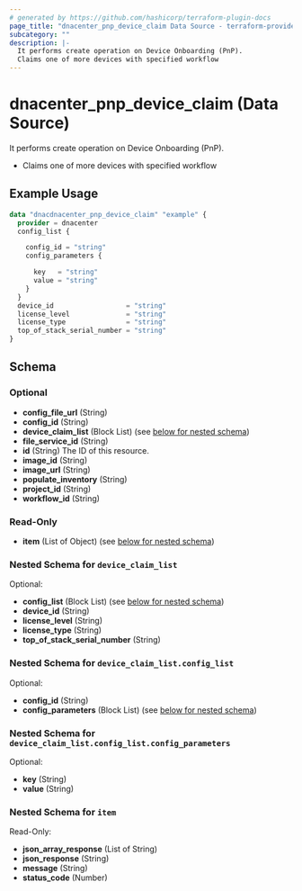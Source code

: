 ```yaml
---
# generated by https://github.com/hashicorp/terraform-plugin-docs
page_title: "dnacenter_pnp_device_claim Data Source - terraform-provider-dnacenter"
subcategory: ""
description: |-
  It performs create operation on Device Onboarding (PnP).
  Claims one of more devices with specified workflow
---
```


# dnacenter_pnp_device_claim (Data Source)

It performs create operation on Device Onboarding (PnP).

- Claims one of more devices with specified workflow

## Example Usage

```terraform
data "dnacdnacenter_pnp_device_claim" "example" {
  provider = dnacenter
  config_list {

    config_id = "string"
    config_parameters {

      key   = "string"
      value = "string"
    }
  }
  device_id                  = "string"
  license_level              = "string"
  license_type               = "string"
  top_of_stack_serial_number = "string"
}
```

<!-- schema generated by tfplugindocs -->
## Schema

### Optional

- **config_file_url** (String)
- **config_id** (String)
- **device_claim_list** (Block List) (see [below for nested schema](#nestedblock--device_claim_list))
- **file_service_id** (String)
- **id** (String) The ID of this resource.
- **image_id** (String)
- **image_url** (String)
- **populate_inventory** (String)
- **project_id** (String)
- **workflow_id** (String)

### Read-Only

- **item** (List of Object) (see [below for nested schema](#nestedatt--item))

<a id="nestedblock--device_claim_list"></a>
### Nested Schema for `device_claim_list`

Optional:

- **config_list** (Block List) (see [below for nested schema](#nestedblock--device_claim_list--config_list))
- **device_id** (String)
- **license_level** (String)
- **license_type** (String)
- **top_of_stack_serial_number** (String)

<a id="nestedblock--device_claim_list--config_list"></a>
### Nested Schema for `device_claim_list.config_list`

Optional:

- **config_id** (String)
- **config_parameters** (Block List) (see [below for nested schema](#nestedblock--device_claim_list--config_list--config_parameters))

<a id="nestedblock--device_claim_list--config_list--config_parameters"></a>
### Nested Schema for `device_claim_list.config_list.config_parameters`

Optional:

- **key** (String)
- **value** (String)




<a id="nestedatt--item"></a>
### Nested Schema for `item`

Read-Only:

- **json_array_response** (List of String)
- **json_response** (String)
- **message** (String)
- **status_code** (Number)


